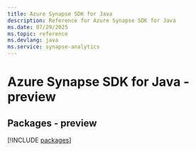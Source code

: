 ```yaml
---
title: Azure Synapse SDK for Java
description: Reference for Azure Synapse SDK for Java
ms.date: 07/29/2025
ms.topic: reference
ms.devlang: java
ms.service: synapse-analytics
---
```

# Azure Synapse SDK for Java - preview
## Packages - preview
[!INCLUDE [packages](synapse-index.md)]